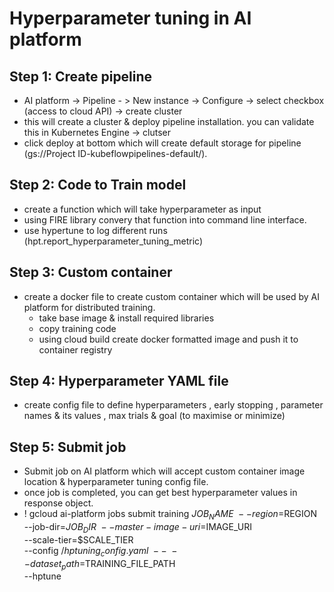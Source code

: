 # Hyperparameter tuning in AI platform

## Step 1: Create pipeline
- AI platform -> Pipeline - > New instance -> Configure -> select checkbox (access to cloud API) -> create cluster
- this will create a cluster & deploy pipeline installation. you can validate this in Kubernetes Engine -> clutser
- click deploy at bottom which will create default storage for pipeline (gs://Project ID-kubeflowpipelines-default/). 

## Step 2: Code to Train model 
- create a function which will take hyperparameter as input 
- using FIRE library convery that function into command line interface.
- use hypertune to log different runs (hpt.report_hyperparameter_tuning_metric)

## Step 3: Custom container 
- create a docker file to create custom container which will be used by AI platform for distributed training. 
  - take base image & install required libraries
  - copy training code 
  - using cloud build create docker formatted image and push it to container registry
  
## Step 4: Hyperparameter YAML file 
- create config file to define hyperparameters , early stopping , parameter names & its values , max trials & goal (to maximise or minimize)

## Step 5: Submit job
- Submit job on AI platform  which will accept custom container image location & hyperparameter tuning config file.
- once job is completed, you can get best hyperparameter values in response object. 
- ! gcloud ai-platform jobs submit training $JOB_NAME \
                                      --region=$REGION \
                                      --job-dir=$JOB_DIR \
                                      --master-image-uri=$IMAGE_URI \
                                      --scale-tier=$SCALE_TIER \
                                      --config $/hptuning_config.yaml \
                                      -- \
                                      --dataset_path=$TRAINING_FILE_PATH \
                                      --hptune
